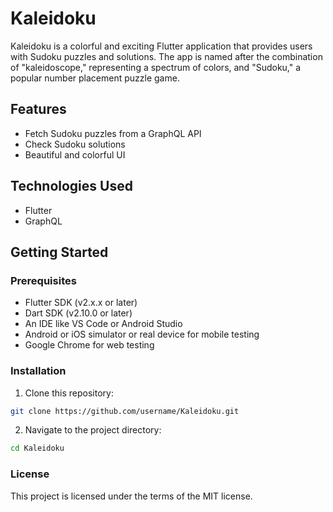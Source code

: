 # Kaleidoku

Kaleidoku is a colorful and exciting Flutter application that provides users with Sudoku puzzles and solutions. The app is named after the combination of "kaleidoscope," representing a spectrum of colors, and "Sudoku," a popular number placement puzzle game.

## Features

- Fetch Sudoku puzzles from a GraphQL API
- Check Sudoku solutions
- Beautiful and colorful UI

## Technologies Used

- Flutter
- GraphQL

## Getting Started

### Prerequisites

- Flutter SDK (v2.x.x or later)
- Dart SDK (v2.10.0 or later)
- An IDE like VS Code or Android Studio
- Android or iOS simulator or real device for mobile testing
- Google Chrome for web testing

### Installation

1. Clone this repository:

```bash
git clone https://github.com/username/Kaleidoku.git
```

2. Navigate to the project directory:
```bash
cd Kaleidoku
```

### License
This project is licensed under the terms of the MIT license.